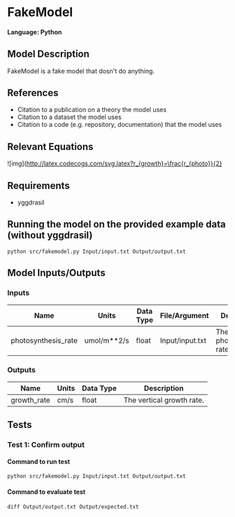 # FakeModel

#### Language: Python

## Model Description

FakeModel is a fake model that dosn't do anything.

## References

- Citation to a publication on a theory the model uses
- Citation to a dataset the model uses
- Citation to a code (e.g. repository, documentation) that the model uses

## Relevant Equations

![img](http://latex.codecogs.com/svg.latex?r_{growth}=\frac{r_{photo}}{2}

## Requirements

- yggdrasil

## Running the model on the provided example data (without yggdrasil)

```
python src/fakemodel.py Input/input.txt Output/output.txt
```

## Model Inputs/Outputs

### Inputs

Name                | Units       | Data Type | File/Argument   | Description
------------------- | ----------- | --------- | --------------- | -----------
photosynthesis_rate | umol/m**2/s | float     | Input/input.txt | The photosynthetic rate.


### Outputs

Name        | Units | Data Type | Description
----------- | ----- | --------- | -----------
growth_rate | cm/s  | float     | The vertical growth rate.


## Tests

### Test 1: Confirm output

#### Command to run test

```
python src/fakemodel.py Input/input.txt Output/output.txt
```

#### Command to evaluate test

```
diff Output/output.txt Output/expected.txt
```
